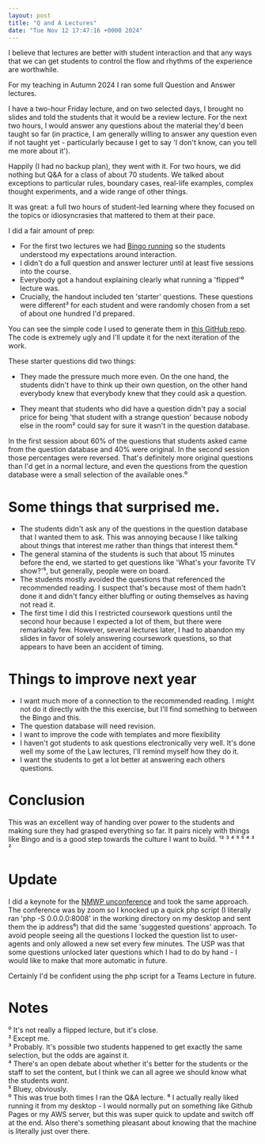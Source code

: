 ```yaml
---
layout: post  
title: "Q and A Lectures"  
date: "Tue Nov 12 17:47:16 +0000 2024"  
---
```


I believe that lectures are better with student interaction and that any ways that we can get students to control the flow and rhythms of the experience are worthwhile. 

For my teaching in Autumn 2024 I ran some full Question and Answer lectures.

I have a two-hour Friday lecture, and on two selected days, I brought no slides and told the students that it would be a review lecture. For the next two hours, I would answer any questions about the material they'd been taught so far (in practice, I am generally willing to answer any question even if not taught yet - particularly because I get to say 'I don't know, can you tell me more about it'). 

Happily (I had no backup plan), they went with it. For two hours, we did nothing but Q&A for a class of about 70 students. We talked about exceptions to particular rules, boundary cases, real-life examples, complex thought experiments, and a wide range of other things.

It was great: a full two hours of student-led learning where they focused on the topics or idiosyncrasies that mattered to them at their pace.

I did a fair amount of prep: 

* For the first two lectures we had [Bingo running](https://joereddington.com/2024/06/10/bingo.html) so the students understood my expectations around interaction. 
* I didn't do a full question and answer lecturer until at least five sessions into the course. 
* Everybody got a handout explaining clearly what running a 'flipped'⁰ lecture was. 
* Crucially, the handout included ten 'starter' questions. These questions were different³ for each student and were randomly chosen from a set of about one hundred I'd prepared.  

You can see the simple code I used to generate them in [this GitHub repo](https://github.com/joereddington/qanda). The code is extremely ugly and I'll update it for the next iteration of the work. 

These starter questions did two things:

* They made the pressure much more even. On the one hand, the students didn't have to think up their own question, on the other hand everybody knew that everybody knew that they could ask a question. 

* They meant that students who did have a question didn't pay a social price for being 'that student with a strange question' because nobody else in the room² could say for sure it wasn't in the question database.

In the first session about 60% of the questions that students asked came from the question database and 40% were original. In the second session those percentages were reversed. That's definitely more original questions than I'd get in a normal lecture, and even the questions from the question database were a small selection of the available ones.⁰

# Some things that surprised me.
* The students didn't ask any of the questions in the question database that I wanted them to ask. This was annoying because I like talking about things that interest me rather than things that interest them.⁴
* The general stamina of the students is such that about 15 minutes before the end, we started to get questions like 'What's your favorite TV show?'⁵, but generally, people were on board.
* The students mostly avoided the questions that referenced the recommended reading. I suspect that's because most of them hadn't done it and didn't fancy either bluffing or outing themselves as having not read it.
* The first time I did this I restricted coursework questions until the second hour because I expected a lot of them, but there were remarkably few. However, several lectures later, I had to abandon my slides in favor of solely answering coursework questions, so that appears to have been an accident of timing.

# Things to improve next year
* I want much more of a connection to the recommended reading. I might not do it directly with the this exercise, but I'll find something to between the Bingo and this. 
* The question database will need revision.    
* I want to improve the code with templates and more flexibility  
* I haven't got students to ask questions electronically very well. It's done well my some of the Law lectures, I'll remind myself how they do it. 
* I want the students to get a lot better at answering each others questions. 


# Conclusion 
This was an excellent way of handing over power to the students and making sure they had grasped everything so far. It pairs nicely with things like Bingo and is a good step towards the culture I want to build. 
¹² 
³
⁴
⁵
⁵ 
⁴ 
³ 
² 

# Update 
I did a keynote for the [NMWP unconference](https://newmediawritingprize.co.uk/unconference/) and took the same approach. The conference was by zoom so I knocked up a quick php script (I literally ran 'php -S 0.0.0.0:8008' in the working directory on my desktop and sent them the ip address⁶) that did the same 'suggested questions' approach.  To avoid people seeing all the questions I locked the question list to user-agents and only allowed a new set every few minutes. The USP was that some questions unlocked later questions which I had to do by hand - I would like to make that more automatic in future.  

Certainly I'd be confident using the php script for a Teams Lecture in future. 


# Notes
⁰ It's not really a flipped lecture, but it's close.  
² Except me.  
³ Probably. It's possible two students happened to get exactly the same selection, but the odds are against it.  
⁴ There's an open debate about whether it's better for the students or the staff to set the content, but I think we can all agree we should know what the students _want_.  
⁵ Bluey, obviously.  
⁰ This was true both times I ran the Q&A lecture.
⁶ I actually really liked running it from my desktop - I would normally put on something like Github Pages or my AWS server, but this was super quick to update and switch off at the end. Also there's something pleasant about knowing that the machine is literally just  over there.
